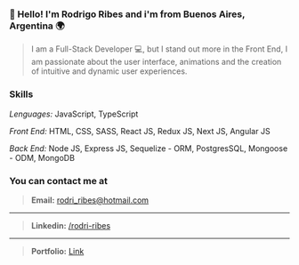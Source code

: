 ### 👋 Hello! I'm Rodrigo Ribes and i'm from Buenos Aires, Argentina 🌍

>I am a Full-Stack Developer 💻, but I stand out more in the Front End, I am passionate about the user interface, animations and the creation of intuitive and dynamic user experiences.

### Skills
*Lenguages:*  JavaScript, TypeScript

*Front End:*  HTML, CSS, SASS, React JS, Redux JS, Next JS, Angular JS

*Back End:*  Node JS, Express JS, Sequelize - ORM, PostgresSQL, Mongoose - ODM, MongoDB


### You can contact me at
> **Email:** rodri_ribes@hotmail.com
---
> **Linkedin:** [/rodri-ribes](https://www.linkedin.com/in/rodrigo-ribes/)
---
> **Portfolio:** [Link](https://rodrigoribes.netlify.app/)  
